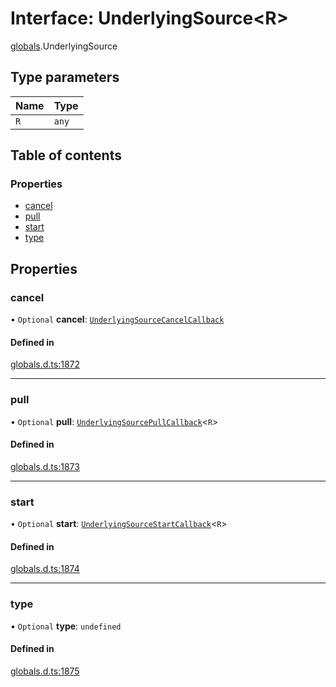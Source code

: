 # Interface: UnderlyingSource<R\>

[globals](../modules/globals.md).UnderlyingSource

## Type parameters

| Name | Type |
| :------ | :------ |
| `R` | `any` |

## Table of contents

### Properties

- [cancel](globals.UnderlyingSource.md#cancel)
- [pull](globals.UnderlyingSource.md#pull)
- [start](globals.UnderlyingSource.md#start)
- [type](globals.UnderlyingSource.md#type)

## Properties

### cancel

• `Optional` **cancel**: [`UnderlyingSourceCancelCallback`](globals.UnderlyingSourceCancelCallback.md)

#### Defined in

[globals.d.ts:1872](https://github.com/goodcodedev/bun-types/blob/8bd1b3a/globals.d.ts#L1872)

___

### pull

• `Optional` **pull**: [`UnderlyingSourcePullCallback`](globals.UnderlyingSourcePullCallback.md)<`R`\>

#### Defined in

[globals.d.ts:1873](https://github.com/goodcodedev/bun-types/blob/8bd1b3a/globals.d.ts#L1873)

___

### start

• `Optional` **start**: [`UnderlyingSourceStartCallback`](globals.UnderlyingSourceStartCallback.md)<`R`\>

#### Defined in

[globals.d.ts:1874](https://github.com/goodcodedev/bun-types/blob/8bd1b3a/globals.d.ts#L1874)

___

### type

• `Optional` **type**: `undefined`

#### Defined in

[globals.d.ts:1875](https://github.com/goodcodedev/bun-types/blob/8bd1b3a/globals.d.ts#L1875)
